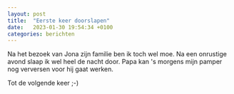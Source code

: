 ```yaml
---
layout: post
title:  "Eerste keer doorslapen"
date:   2023-01-30 19:54:34 +0100
categories: berichten
---
```


Na het bezoek van Jona zijn familie ben ik toch wel moe. Na een onrustige avond slaap ik wel heel de nacht door. Papa kan 's morgens mijn pamper nog verversen voor hij gaat werken.


Tot de volgende keer ;-)


